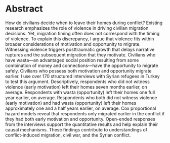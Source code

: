 # Abstract

How do civilians decide when to leave their homes during conflict? Existing research emphasizes the role of violence in driving civilian migration decisions. Yet, migration timing often does not correspond with the timing of violence. To explain this discrepancy, I argue that violence fits within broader considerations of motivation and opportunity to migrate. Witnessing violence triggers posttraumatic growth that delays narrative ruptures and the subsequent migration that they motivate. Civilians who have wasta—an advantaged social position resulting from some combination of money and connections—have the opportunity to migrate safely. Civilians who possess both motivation and opportunity migrate earlier. I use over 170 structured interviews with Syrian refugees in Turkey to test this argument. Descriptively, respondents who did not witness violence (early motivation) left their homes seven months earlier, on average. Respondents with wasta (opportunity) left their homes one full year earlier, on average. Respondents who both did not witness violence (early motivation) and had wasta (opportunity) left their homes approximately one and a half years earlier, on average. Cox proportional hazard models reveal that respondents only migrated earlier in the conflict if they had both early motivation and opportunity. Open-ended responses from the interviews support the quantitative results and help explain their causal mechanisms. These findings contribute to understandings of conflict-induced migration, civil war, and the Syrian conflict.
